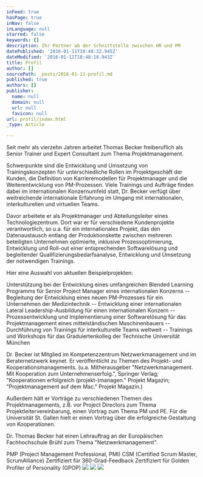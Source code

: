 ```yaml
---
inFeed: true
hasPage: true
inNav: false
inLanguage: null
starred: false
keywords: []
description: Ihr Partner ab der Schnittstelle zwischen HR und PM
datePublished: '2016-01-11T18:48:32.945Z'
dateModified: '2016-01-11T18:48:18.943Z'
title: Profil
author: []
sourcePath: _posts/2016-01-11-profil.md
published: true
authors: []
publisher:
  name: null
  domain: null
  url: null
  favicon: null
url: profil/index.html
_type: Article

---
```

Seit mehr als vierzehn Jahren arbeitet Thomas Becker freiberuflich als Senior Trainer und Expert Consultant zum Thema Projektmanagement.

Schwerpunkte sind die Entwicklung und Umsetzung von Trainingskonzepten für unterschiedliche Rollen im Projektgeschäft der Kunden, die Definition von Karrieremodellen für Projektmanager und die Weiterentwicklung von PM-Prozessen.
Viele Trainings und Aufträge finden dabei im internationalen Konzernumfeld statt, Dr. Becker verfügt über weitreichende internationale Erfahrung im Umgang mit internationalen, interkulturellen und virtuellen Teams.

Davor arbeitete er als Projektmanager und Abteilungsleiter eines Technologiezentrum. Dort war er für verschiedene Kundenprojekte verantwortlich, so u.a. für ein internationales Projekt, das den Datenaustausch entlang der Produktionskette zwischen mehreren beteiligten Unternehmen optimierte, inklusive Prozessoptimierung, Entwicklung und Roll-out einer entsprechenden Softwarelösung und begleitender Qualifizierungsbedarfsanalyse, Entwicklung und Umsetzung der notwendigen Trainings.

Hier eine Auswahl von aktuellen Beispielprojekten:

Unterstützung bei der Entwicklung eines umfangreichen Blended Learning Programms für Senior Project Manager eines internationalen Konzerns -- Begleitung der Entwicklung eines neuen PM-Prozesses für ein Unternehmen der Medizintechnik -- Entwicklung einer internationalen Lateral Leadership-Ausbildung für einen internationalen Konzern -- Prozessentwicklung und Implementierung einer Softwarelösung für das Projektmanagement eines mittelständischen Maschinenbauers -- Durchführung von Trainings für interkulturelle Teams weltweit -- Trainings und Workshops für das Graduiertenkolleg der Technische Universität München

Dr. Becker ist Mitglied im Kompetenzzentrum Netzwerkmanagement und im Beraternetzwerk keynet.
Er veröffentlicht zu Themen des Projekt- und Kooperationsmanagements. (u.a. Mitherausgeber "Netzwerkmanagement. Mit Kooperation zum Unternehmenserfolg.", Springer Verlag; "Kooperationen erfolgreich (projekt-)managen." Projekt Magazin; "Projektmanagement auf dem Mac." Projekt Magazin.)

Außerdem hält er Vorträge zu verschiedenen Themen des Projektmanagements, z.B. vor Project Directors zum Thema Projektleitervereinbarung, einen Vortrag zum Thema PM und PE. Für die Universität St. Gallen hielt er einen Vortrag über die erfolgreiche Gestaltung von Kooperationen.

Dr. Thomas Becker hat einen Lehrauftrag an der Europäischen Fachhochschule Brühl zum Thema "Netzwerkmanagement".

PMP (Project Management Professional, PMI)
CSM (Certified Scrum Master, ScrumAlliance)
Zertifiziert für 360-Grad-Feedback
Zertifiziert für Golden Profiler of Personality (GPOP)
![](https://the-grid-user-content.s3-us-west-2.amazonaws.com/54a94b9b-d2dd-4793-89bf-4e427e587c3b.jpg)
![](https://s3-us-west-2.amazonaws.com/the-grid-img/p/bc2543215c7ab24e2f19965249e72582f6b14b71.jpg)
![](https://the-grid-user-content.s3-us-west-2.amazonaws.com/b6e8b69f-7985-4988-8b63-b03149058713.JPG)